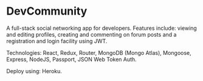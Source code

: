 # DevCommunity

A full-stack social networking app for developers. Features include: viewing and editing profiles, creating and commenting on forum posts and a registration and login facility using JWT.

Technologies: React, Redux, Router, MongoDB (Mongo Atlas), Mongoose, Express, NodeJS, Passport, JSON Web Token Auth.

Deploy using: Heroku.
